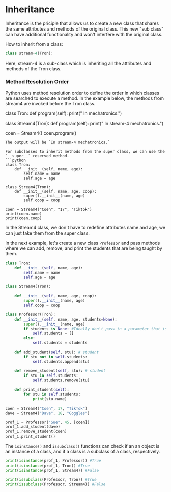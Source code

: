 # Inheritance
Inheritance is the priciple that allows us to create a new class that shares the same attributes and methods of the original class. This new "sub class" can have additional functionality and won't interfere with the original class.

How to inherit from a class:
```python
class stream-4(Tron):
```
Here, stream-4 is a sub-class which is inheriting all the attributes and methods of the Tron class.
### Method Resolution Order
Python uses method resolution order to define the order in which classes are searched to execute a method. In the example below, the methods from stream4 are invoked before the Tron class.

class Tron: 
    def program(self): 
        print(" In mechatronics.")
        
class Stream4(Tron): 
    def program(self): 
        print(" In stream-4 mechatronics.") 
  
coen = Stream4() 
coen.program() 
```
The output will be `In stream-4 mechatronics.`

For subclasses to inherit methods from the super class, we can use the `__super__` reserved method.
```python
class Tron: 
    def __init__(self, name, age):
        self.name = name
        self.age = age
        
class Stream4(Tron): 
    def __init__(self, name, age, coop):
        super().__init__(name, age)
        self.coop = coop
  
coen = Stream4("Coen", "17", "Tiktok") 
print(coen.name)
print(coen.coop)
```
In the Stream4 class, we don't have to redefine attributes name and age, we can just take them from the super class.

In the next example, let's create a new class `Professor` and pass methods where we can add, remove, and print the students that are being taught by them.

```python
class Tron: 
    def __init__(self, name, age):
        self.name = name
        self.age = age
        
class Stream4(Tron): 

    def __init__(self, name, age, coop):
        super().__init__(name, age)
        self.coop = coop

class Professor(Tron):
    def __init__(self, name, age, students=None): 
        super().__init__(name, age)
        if students is None: #Ideally don't pass in a parameter that is mutable, that's why we set students=None first instead of letting it equal an empty list.
            self.students = []
        else:
            self.students = students

    def add_student(self, stu): # student
        if stu not in self.students:
            self.students.append(stu)

    def remove_student(self, stu): # student
        if stu in self.students:
            self.students.remove(stu)
    
    def print_student(self):
        for stu in self.students:
            print(stu.name)

coen = Stream4("Coen", 17, "TikTok")
dave = Stream4("Dave", 18, "Goggles")

prof_1 = Professor("Sue", 45, [coen])
prof_1.add_student(dave)
prof_1.remove_student(coen)
prof_1.print_student()
```
The `isinstance()` and `issubclass()` functions can check if an an object is an instance of a class, and if a class is a subclass of a class, respectively.
```python
print(isinstance(prof_1, Professor)) #True
print(isinstance(prof_1, Tron)) #True
print(isinstance(prof_1, Stream4)) #False

print(issubclass(Professor, Tron)) #True
print(issubclass(Professor, Stream4)) #False
```
